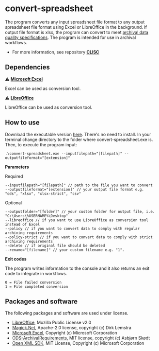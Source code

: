 # convert-spreadsheet
The program converts any input spreadsheet file format to any output spreadsheet file format using Excel or LibreOffice in the background. If output file format is xlsx, the program can convert to meet [archival data quality specifications](https://github.com/Asbjoedt/CLISC/wiki/Archival-Data-Quality). The program is intended for use in archival workflows.

* For more information, see repository **[CLISC](https://github.com/Asbjoedt/CLISC)**

## Dependencies
:warning: **[Microsoft Excel](https://www.microsoft.com/en-us/microsoft-365/excel)**

Excel can be used as conversion tool.

:warning: **[LibreOffice](https://libreoffice.org)**

LibreOffice can be used as conversion tool.

## How to use
Download the executable version [here](https://github.com/Asbjoedt/convert-spreadsheet/releases). There's no need to install. In your terminal change directory to the folder where convert-spreadsheet.exe is. Then, to execute the program input:
```
.\convert-spreadsheet.exe --inputfilepath="[filepath]" --outputfileformat="[extension]"
```

**Parameters**

Required
```
--inputfilepath="[filepath]" // path to the file you want to convert
--outputfileformat="[extension]" // your output file format e.g. "ods", "xlsx", "xlsx-strict", "csv"
```
Optional
```
--outputfolder="[folder]" // your custom folder for output file, i.e. "C:\Users\%USERNAME%\Desktop"
--libreoffice // if you want to use LibreOffice as conversion tool instead of Excel
--policy // if you want to convert data to comply with regular archiving requirements
--policy-strict // if you want to convert data to comply with strict archiving requirements
--delete // if original file should be deleted
--rename="[filename]" // your custom filename e.g. "1".
```

**Exit codes**

The program writes information to the console and it also returns an exit code to integrate in workflows.
```
0 = File failed conversion
1 = File completed conversion
```

## Packages and software
The following packages and software are used under license.
* [LibreOffice](https://www.libreoffice.org/), Mozilla Public License v2.0
* [Magick.Net](https://github.com/dlemstra/Magick.NET), Apache-2.0 license, copyright (c) Dirk Lemstra
* [Microsoft Excel](https://www.microsoft.com/en-us/microsoft-365/excel), Copyright (c) Microsoft Corporation
* [ODS-ArchivalRequirements](https://github.com/Asbjoedt/ODS-ArchivalRequirements), MIT license, copyright (c) Asbjørn Skødt
* [Open XML SDK](https://github.com/OfficeDev/Open-XML-SDK), MIT License, Copyright (c) Microsoft Corporation

